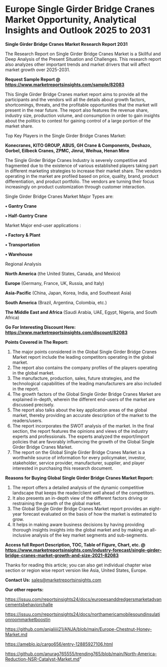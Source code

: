 # Europe Single Girder Bridge Cranes Market Opportunity, Analytical Insights and Outlook 2025 to 2031

<strong>Single Girder Bridge Cranes Market Research Report 2031</strong>

The Research Report on Single Girder Bridge Cranes Market is a Skillful and Deep Analysis of the Present Situation and Challenges. This research report also analyzes other important trends and market drivers that will affect market growth over 2025-2031.

<strong>Request Sample Report @ <a href=https://www.marketreportsinsights.com/sample/82083>https://www.marketreportsinsights.com/sample/82083</a></strong>

This Single Girder Bridge Cranes market report aims to provide all the participants and the vendors will all the details about growth factors, shortcomings, threats, and the profitable opportunities that the market will present in the near future. The report also features the revenue share, industry size, production volume, and consumption in order to gain insights about the politics to contest for gaining control of a large portion of the market share.

Top Key Players in the Single Girder Bridge Cranes Market:

<strong>Konecranes, KITO GROUP, ABUS, GH Crane & Components, Deshazo, Gorbel, Eilbeck Cranes, ZPMC, Jinrui, Weihua, Henan Mine</strong>

The Single Girder Bridge Cranes Industry is severely competitive and fragmented due to the existence of various established players taking part in different marketing strategies to increase their market share. The vendors operating in the market are profiled based on price, quality, brand, product differentiation, and product portfolio. The vendors are turning their focus increasingly on product customization through customer interaction.

Single Girder Bridge Cranes Market Major Types are:

<strong>• Gantry Crane

• Half-Gantry Crane</strong>

Market Major end-user applications :

<strong>• Factory & Plant

• Transportation

• Warehouse</strong>

Regional Analysis

</u><strong><b>North America</b></strong> (the United States, Canada, and Mexico)

<strong><b>Europe </b></strong>(Germany, France, UK, Russia, and Italy)

<strong><b>Asia-Pacific</b></strong> (China, Japan, Korea, India, and Southeast Asia)

<strong><b>South America</b></strong> (Brazil, Argentina, Colombia, etc.)

<strong><b>The Middle East and Africa</b></strong> (Saudi Arabia, UAE, Egypt, Nigeria, and South Africa)

<strong>Go For Interesting Discount Here: <a href=https://www.marketreportsinsights.com/discount/82083>https://www.marketreportsinsights.com/discount/82083</a></strong>

<strong>Points Covered in The Report:</strong>
<ol>
  <li>The major points considered in the Global Single Girder Bridge Cranes Market report include the leading competitors operating in the global market.</li>
  <li>The report also contains the company profiles of the players operating in the global market.</li>
  <li>The manufacture, production, sales, future strategies, and the technological capabilities of the leading manufacturers are also included in the report.</li>
  <li>The growth factors of the Global Single Girder Bridge Cranes Market are explained in-depth, wherein the different end-users of the market are discussed precisely.</li>
  <li>The report also talks about the key application areas of the global market, thereby providing an accurate description of the market to the readers/users.</li>
  <li>The report incorporates the SWOT analysis of the market. In the final section, the report features the opinions and views of the industry experts and professionals. The experts analyzed the export/import policies that are favorably influencing the growth of the Global Single Girder Bridge Cranes Market.</li>
  <li>The report on the Global Single Girder Bridge Cranes Market is a worthwhile source of information for every policymaker, investor, stakeholder, service provider, manufacturer, supplier, and player interested in purchasing this research document.</li>
</ol>
<strong>Reasons for Buying Global Single Girder Bridge Cranes Market Report:</strong>

<ol>
  <li>The report offers a detailed analysis of the dynamic competitive landscape that keeps the reader/client well ahead of the competitors.</li>
  <li>It also presents an in-depth view of the different factors driving or restraining the growth of the global market.</li>
  <li>The Global Single Girder Bridge Cranes Market report provides an eight-year forecast evaluated on the basis of how the market is estimated to grow.</li>
  <li>It helps in making aware business decisions by having providing thorough insights insights into the global market and by making an all-inclusive analysis of the key market segments and sub-segments.</li>
</ol>
<strong>Access full Report Description, TOC, Table of Figure, Chart, etc. @ <a href=https://www.marketreportsinsights.com/industry-forecast/single-girder-bridge-cranes-market-growth-and-size-2021-82083>https://www.marketreportsinsights.com/industry-forecast/single-girder-bridge-cranes-market-growth-and-size-2021-82083</a></strong>


Thanks for reading this article; you can also get individual chapter wise section or region wise report version like Asia, United States, Europe.

<strong>Contact Us:</strong>
sales@marketreportsinsights.com

<strong>Our other reports:</strong>

<a href=https://issuu.com/reportsinsights24/docs/europesanddredgersmarketadvancementsbehaviorchalle>https://issuu.com/reportsinsights24/docs/europesanddredgersmarketadvancementsbehaviorchalle</a>

<a href=https://issuu.com/reportsinsights24/docs/northamericamobilesoundinsulationroommarketboostin>https://issuu.com/reportsinsights24/docs/northamericamobilesoundinsulationroommarketboostin</a>

<a href=https://github.com/anjaliiii21/ANJA/blob/main/Europe-Chestnut-Honey-Market.md>https://github.com/anjaliiii21/ANJA/blob/main/Europe-Chestnut-Honey-Market.md</a>

<a href=https://ameblo.jp/cargo656/entry-12885927106.html>https://ameblo.jp/cargo656/entry-12885927106.html</a>

<a href=https://github.com/anurag765555/trending765/blob/main/North-America-Reduction-NSR-Catalyst-Market.md>https://github.com/anurag765555/trending765/blob/main/North-America-Reduction-NSR-Catalyst-Market.md</a>"
